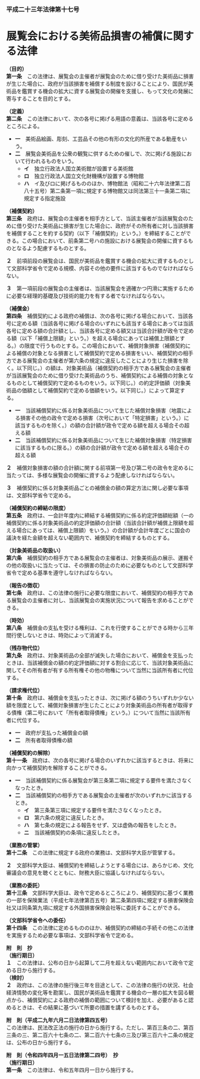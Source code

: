 ### 平成二十三年法律第十七号  
# 展覧会における美術品損害の補償に関する法律  
  
**（目的）**  
**第一条**　この法律は、展覧会の主催者が展覧会のために借り受けた美術品に損害が生じた場合に、政府が当該損害を補償する制度を設けることにより、国民が美術品を鑑賞する機会の拡大に資する展覧会の開催を支援し、もって文化の発展に寄与することを目的とする。  
  
**（定義）**  
**第二条**　この法律において、次の各号に掲げる用語の意義は、当該各号に定めるところによる。  
* **一**　美術品絵画、彫刻、工芸品その他の有形の文化的所産である動産をいう。  
* **二**　展覧会美術品を公衆の観覧に供するための催しで、次に掲げる施設において行われるものをいう。  
	* **イ**　独立行政法人国立美術館が設置する美術館  
	* **ロ**　独立行政法人国立文化財機構が設置する博物館  
	* **ハ**　イ及びロに掲げるもののほか、博物館法（昭和二十六年法律第二百八十五号）第二条第一項に規定する博物館又は同法第三十一条第二項に規定する指定施設  
  
**（補償契約）**  
**第三条**　政府は、展覧会の主催者を相手方として、当該主催者が当該展覧会のために借り受けた美術品に損害が生じた場合に、政府がその所有者に対し当該損害を補償することを約する契約（以下「補償契約」という。）を締結することができる。この場合において、前条第二号ハの施設における展覧会の開催に資するものとなるよう配慮するものとする。  
  
**２**　前項前段の展覧会は、国民が美術品を鑑賞する機会の拡大に資するものとして文部科学省令で定める規模、内容その他の要件に該当するものでなければならない。  
  
**３**　第一項前段の展覧会の主催者は、当該展覧会を適確かつ円滑に実施するために必要な経理的基礎及び技術的能力を有する者でなければならない。  
  
**（補償金）**  
**第四条**　補償契約による政府の補償は、次の各号に掲げる場合において、当該各号に定める額（当該各号に掲げる場合のいずれにも該当する場合にあっては当該各号に定める額の合計額とし、当該各号に定める額又は当該合計額が政令で定める額（以下「補償上限額」という。）を超える場合にあっては補償上限額とする。）の限度で行うものとする。この場合において、補償対象損害（補償契約による補償の対象となる損害として補償契約で定める損害をいい、補償契約の相手方である展覧会の主催者が第六条の規定に違反したことにより生じた損害を除く。以下同じ。）の額は、対象美術品（補償契約の相手方である展覧会の主催者が当該展覧会のために借り受けた美術品のうち、補償契約による補償の対象となるものとして補償契約で定めるものをいう。以下同じ。）の約定評価額（対象美術品の価額として補償契約で定める価額をいう。以下同じ。）によって算定する。  
* **一**　当該補償契約に係る対象美術品について生じた補償対象損害（地震による損害その他の政令で定める損害（次号において「特定損害」という。）に該当するものを除く。）の額の合計額が政令で定める額を超える場合その超える額  
* **二**　当該補償契約に係る対象美術品について生じた補償対象損害（特定損害に該当するものに限る。）の額の合計額が政令で定める額を超える場合その超える額  
  
**２**　補償対象損害の額の合計額に関する前項第一号及び第二号の政令を定めるに当たっては、多様な展覧会の開催に資するよう配慮しなければならない。  
  
**３**　補償契約に係る対象美術品ごとの補償金の額の算定方法に関し必要な事項は、文部科学省令で定める。  
  
**（補償契約の締結の限度）**  
**第五条**　政府は、一会計年度内に締結する補償契約に係る約定評価額総額（一の補償契約に係る対象美術品の約定評価額の合計額（当該合計額が補償上限額を超える場合にあっては、補償上限額）をいう。）の合計額が会計年度ごとに国会の議決を経た金額を超えない範囲内で、補償契約を締結するものとする。  
  
**（対象美術品の取扱い）**  
**第六条**　補償契約の相手方である展覧会の主催者は、対象美術品の展示、運搬その他の取扱いに当たっては、その損害の防止のために必要なものとして文部科学省令で定める基準を遵守しなければならない。  
  
**（報告の徴収）**  
**第七条**　政府は、この法律の施行に必要な限度において、補償契約の相手方である展覧会の主催者に対し、当該展覧会の実施状況について報告を求めることができる。  
  
**（時効）**  
**第八条**　補償金の支払を受ける権利は、これを行使することができる時から三年間行使しないときは、時効によって消滅する。  
  
**（残存物代位）**  
**第九条**　政府は、対象美術品の全部が滅失した場合において、補償金を支払ったときは、当該補償金の額の約定評価額に対する割合に応じて、当該対象美術品に関してその所有者が有する所有権その他の物権について当然に当該所有者に代位する。  
  
**（請求権代位）**  
**第十条**　政府は、補償金を支払ったときは、次に掲げる額のうちいずれか少ない額を限度として、補償対象損害が生じたことにより対象美術品の所有者が取得する債権（第二号において「所有者取得債権」という。）について当然に当該所有者に代位する。  
* **一**　政府が支払った補償金の額  
* **二**　所有者取得債権の額  
  
**（補償契約の解除）**  
**第十一条**　政府は、次の各号に掲げる場合のいずれかに該当するときは、将来に向かって補償契約を解除することができる。  
* **一**　当該補償契約に係る展覧会が第三条第二項に規定する要件を満たさなくなったとき。  
* **二**　当該補償契約の相手方である展覧会の主催者が次のいずれかに該当するとき。  
	* **イ**　第三条第三項に規定する要件を満たさなくなったとき。  
	* **ロ**　第六条の規定に違反したとき。  
	* **ハ**　第七条の規定による報告をせず、又は虚偽の報告をしたとき。  
	* **ニ**　当該補償契約の条項に違反したとき。  
  
**（業務の管掌）**  
**第十二条**　この法律に規定する政府の業務は、文部科学大臣が管掌する。  
  
**２**　文部科学大臣は、補償契約を締結しようとする場合には、あらかじめ、文化審議会の意見を聴くとともに、財務大臣に協議しなければならない。  
  
**（業務の委託）**  
**第十三条**　文部科学大臣は、政令で定めるところにより、補償契約に基づく業務の一部を保険業法（平成七年法律第百五号）第二条第四項に規定する損害保険会社又は同条第九項に規定する外国損害保険会社等に委託することができる。  
  
**（文部科学省令への委任）**  
**第十四条**　この法律に定めるもののほか、補償契約の締結の手続その他この法律を実施するため必要な事項は、文部科学省令で定める。  
  
**附　則　抄**  
**（施行期日）**  
**１**　この法律は、公布の日から起算して二月を超えない範囲内において政令で定める日から施行する。  
**（検討）**  
**２**　政府は、この法律の施行後三年を目途として、この法律の施行の状況、社会経済情勢の変化等を勘案し、国民が美術品を鑑賞する機会の一層の拡大を図る観点から、補償契約による政府の補償の範囲について検討を加え、必要があると認めるときは、その結果に基づいて所要の措置を講ずるものとする。  
  
**附　則（平成二九年六月二日法律第四五号）**  
この法律は、民法改正法の施行の日から施行する。ただし、第百三条の二、第百三条の三、第二百六十七条の二、第二百六十七条の三及び第三百六十二条の規定は、公布の日から施行する。  
  
**附　則（令和四年四月一五日法律第二四号）　抄**  
**（施行期日）**  
**第一条**　この法律は、令和五年四月一日から施行する。  
  
